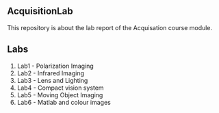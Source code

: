 ## AcquisitionLab

This repository is about the lab report of the Acquisation course module.

## Labs

1. Lab1 - Polarization Imaging
2. Lab2 - Infrared Imaging
3. Lab3 - Lens and Lighting
4. Lab4 - Compact vision system
5. Lab5 - Moving Object Imaging
6. Lab6 - Matlab and colour images
